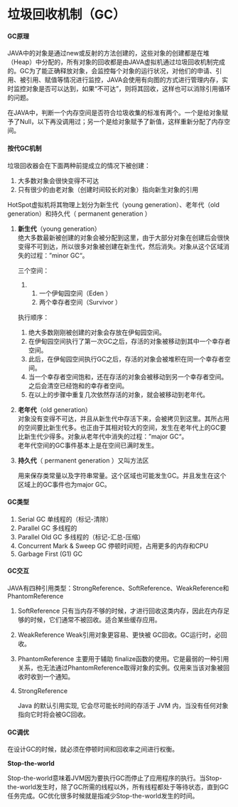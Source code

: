 # 垃圾回收机制（GC）

#### GC原理

JAVA中的对象是通过new或反射的方法创建的，这些对象的创建都是在堆（Heap）中分配的，所有对象的回收都是由JAVA虚拟机通过垃圾回收机制完成的。GC为了能正确释放对象，会监控每个对象的运行状况，对他们的申请、引用、被引用、赋值等情况进行监控，JAVA会使用有向图的方式进行管理内存，实时监控对象是否可以达到，如果“不可达”，则将其回收，这样也可以消除引用循环的问题。

在JAVA中，判断一个内存空间是否符合垃圾收集的标准有两个。一个是给对象赋予了Null，以下再没调用过；另一个是给对象赋予了新值，这样重新分配了内存空间。

#### 按代GC机制

垃圾回收器会在下面两种前提成立的情况下被创建：

1. 大多数对象会很快变得不可达
2. 只有很少的由老对象（创建时间较长的对象）指向新生对象的引用

HotSpot虚拟机将其物理上划分为新生代（young generation）、老年代（old generation）和持久代（ permanent generation ）

1. **新生代**（young generation）  
   绝大多数最新被创建的对象会被分配到这里，由于大部分对象在创建后会很快变得不可到达，所以很多对象被创建在新生代，然后消失。对象从这个区域消失的过程：”minor GC“。

   三个空间：  
   1. 1. 一个伊甸园空间（Eden ）  
      2. 两个幸存者空间（Survivor ）

   执行顺序：  
   1. 绝大多数刚刚被创建的对象会存放在伊甸园空间。  
   2. 在伊甸园空间执行了第一次GC之后，存活的对象被移动到其中一个幸存者空间。  
   3. 此后，在伊甸园空间执行GC之后，存活的对象会被堆积在同一个幸存者空间。  
   4. 当一个幸存者空间饱和，还在存活的对象会被移动到另一个幸存者空间。之后会清空已经饱和的幸存者空间。  
   5. 在以上的步骤中重复几次依然存活的对象，就会被移动到老年代。

2. **老年代**（old generation）  
   对象没有变得不可达，并且从新生代中存活下来，会被拷贝到这里。其所占用的空间要比新生代多。也正由于其相对较大的空间，发生在老年代上的GC要比新生代少得多。对象从老年代中消失的过程：”major GC“。  
   老年代空间的GC事件基本上是在空间已满时发生。

3. **持久代**（ permanent generation ）又叫方法区

   用来保存类常量以及字符串常量。这个区域也可能发生GC。并且发生在这个区域上的GC事件也为major GC。

#### GC类型

1. Serial GC                                              单线程的（标记-清除）
2. Parallel GC                                           多线程的
3. Parallel Old GC                                    多线程的（标记-汇总-压缩）
4. Concurrent Mark & Sweep GC           停顿时间短，占用更多的内存和CPU
5. Garbage First \(G1\) GC                        

#### GC交互

JAVA有四种引用类型：StrongReference、SoftReference、WeakReference和 PhantomReference

1. SoftReference
   只有当内存不够的时候，才进行回收这类内存，因此在内存足够的时候，它们通常不被回收。适合某些缓存应用。
2. WeakReference
   Weak引用对象更容易、更快被 GC回收。GC运行时，必回收。
3. PhantomReference
   主要用于辅助 finalize函数的使用。它是最弱的一种引用关系，也无法通过PhantomReference取得对象的实例。仅用来当该对象被回收时收到一个通知。
4. StrongReference

   Java 的默认引用实现, 它会尽可能长时间的存活于 JVM 内，当没有任何对象指向它时将会被GC回收。

#### GC调优

在设计GC的时候，就必须在停顿时间和回收率之间进行权衡。

**Stop-the-world**

Stop-the-world意味着JVM因为要执行GC而停止了应用程序的执行。当Stop-the-world发生时，除了GC所需的线程以外，所有线程都处于等待状态，直到GC任务完成。GC优化很多时候就是指减少Stop-the-world发生的时间。

